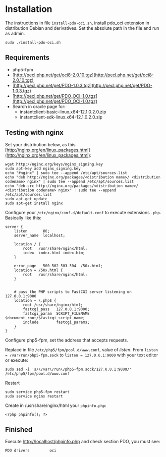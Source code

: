 # Installation
The instructions in file `install-pdo-oci.sh`, install pdo_oci extension in distribution Debian and derivatives.
Set the absolute path in the file and run as admin.

    sudo ./install-pdo-oci.sh

## Requirements
+ php5-fpm
+ [http://pecl.php.net/get/oci8-2.0.10.tgz](http://pecl.php.net/get/oci8-2.0.10.tgz)
+ [http://pecl.php.net/get/PDO-1.0.3.tgz](http://pecl.php.net/get/PDO-1.0.3.tgz)
+ [http://pecl.php.net/get/PDO_OCI-1.0.tgz](http://pecl.php.net/get/PDO_OCI-1.0.tgz)
+ Search in oracle page for:
    + instantclient-basic-linux.x64-12.1.0.2.0.zip
    + instantclient-sdk-linux.x64-12.1.0.2.0.zip

## Testing with nginx
Set your distribution below, as this [http://nginx.org/en/linux_packages.html](http://nginx.org/en/linux_packages.html):

    wget http://nginx.org/keys/nginx_signing.key
    sudo apt-key add nginx_signing.key
    echo "#nginx" | sudo tee --append /etc/apt/sources.list
    echo "deb http://nginx.org/packages/<distribution name>/ <distribution codename> nginx" | sudo tee --append /etc/apt/sources.list
    echo "deb-src http://nginx.org/packages/<distribution name>/ <distribution codename> nginx" | sudo tee --append /etc/apt/sources.list
    sudo apt-get update
    sudo apt-get install nginx


Configure your `/etc/nginx/conf.d/default.conf` to execute extensions `.php`. Basically like this:

    server {
        listen       80;
        server_name  localhost;

        location / {
            root   /usr/share/nginx/html;
            index  index.html index.htm;
        }

        error_page   500 502 503 504  /50x.html;
        location = /50x.html {
            root   /usr/share/nginx/html;
        }


        # pass the PHP scripts to FastCGI server listening on 127.0.0.1:9000
        location ~ \.php$ {
            root /usr/share/nginx/html;
            fastcgi_pass   127.0.0.1:9000;
            fastcgi_param  SCRIPT_FILENAME  $document_root/$fastcgi_script_name;
            include        fastcgi_params;
        }
    }

Configure php5-fpm, set the address that accepts requests.

Replace in file `/etc/php5/fpm/pool.d/www.conf`, value of *listen*. From `listen = /var/run/php5-fpm.sock` to `listen = 127.0.0.1:9000` with your text editor or execute:

    sudo sed -i 's/\/var\/run\/php5-fpm.sock/127.0.0.1:9000/' /etc/php5/fpm/pool.d/www.conf

Restart

    sudo service php5-fpm restart
    sudo service nginx restart

Create in /usr/share/nginx/html your `phpinfo.php`:

    <?php phpinfo(); ?>

## Finished
Execute [http://localhost/phpinfo.php](http://localhost/phpinfo.php) and check section PDO, you must see:

    PDO drivers         oci
